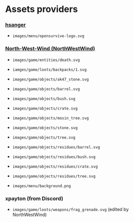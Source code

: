# Assets providers

### [hsanger](https://github.com/hsanger)
- `images/menu/opensurvive-logo.svg`

### [North-West-Wind (NorthWestWind)](https://github.com/North-West-Wind)
- `images/game/entities/death.svg`

- `iamges/game/loots/backpacks/1.svg`

- `images/game/objects/ak47_stone.svg`
- `images/game/objects/barrel.svg`
- `images/game/objects/bush.svg`
- `images/game/objects/crate.svg`
- `images/game/objects/mosin_tree.svg`
- `images/game/objects/stone.svg`
- `images/game/objects/tree.svg`

- `images/game/objects/residues/barrel.svg`
- `images/game/objects/residues/bush.svg`
- `images/game/objects/residues/crate.svg`
- `images/game/objects/residues/tree.svg`

- `images/menu/background.png`

### xpayton (from Discord)
- `images/game/loots/weapons/frag_grenade.svg` (edited by NorthWestWind)